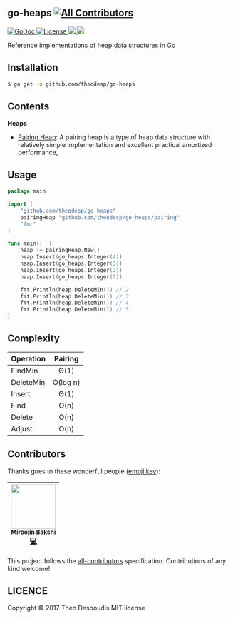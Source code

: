 go-heaps
[![All Contributors](https://img.shields.io/badge/all_contributors-1-orange.svg?style=flat-square)](#contributors)
---
<a href="https://godoc.org/github.com/theodesp/go-heaps">
<img src="https://godoc.org/github.com/theodesp/go-heaps?status.svg" alt="GoDoc">
</a>

<a href="https://opensource.org/licenses/MIT" rel="nofollow">
<img src="https://img.shields.io/github/license/mashape/apistatus.svg" alt="License"/>
</a>

<a href="https://travis-ci.org/theodesp/go-heaps" rel="nofollow">
<img src="https://travis-ci.org/theodesp/go-heaps.svg?branch=master" />
</a>

<a href="https://codecov.io/gh/theodesp/go-heaps">
  <img src="https://codecov.io/gh/theodesp/go-heaps/branch/master/graph/badge.svg" />
</a>

Reference implementations of heap data structures in Go

## Installation
```bash
$ go get -u github.com/theodesp/go-heaps
```

## Contents

**Heaps**

* [Pairing Heap](https://en.wikipedia.org/wiki/Pairing_heap): A pairing heap is a type of heap data structure with relatively simple implementation and excellent practical amortized performance,


## Usage

```go
package main

import (
	"github.com/theodesp/go-heaps"
	pairingHeap "github.com/theodesp/go-heaps/pairing"
	"fmt"
)

func main()  {
	heap := pairingHeap.New()
	heap.Insert(go_heaps.Integer(4))
	heap.Insert(go_heaps.Integer(3))
	heap.Insert(go_heaps.Integer(2))
	heap.Insert(go_heaps.Integer(5))

	fmt.Println(heap.DeleteMin()) // 2
	fmt.Println(heap.DeleteMin()) // 3
	fmt.Println(heap.DeleteMin()) // 4
	fmt.Println(heap.DeleteMin()) // 5
}

```

## Complexity
| Operation     | Pairing       |
| ------------- |:-------------:|
| FindMin       | Θ(1)          |
| DeleteMin     | O(log n)      |
| Insert        | Θ(1)          |
| Find          | O(n)          |
| Delete        | O(n)          |
| Adjust        | O(n)          |


## Contributors

Thanks goes to these wonderful people ([emoji key](https://github.com/kentcdodds/all-contributors#emoji-key)):

<!-- ALL-CONTRIBUTORS-LIST:START - Do not remove or modify this section -->
<!-- prettier-ignore -->
| [<img src="https://avatars1.githubusercontent.com/u/1137632?v=4" width="100px;"/><br /><sub><b>Miroojin Bakshi</b></sub>](http://mb-14.github.io)<br />[💻](https://github.com/theodesp/go-heaps/commits?author=mb-14 "Code") |
| :---: |
<!-- ALL-CONTRIBUTORS-LIST:END -->

This project follows the [all-contributors](https://github.com/kentcdodds/all-contributors) specification. Contributions of any kind welcome!


## LICENCE
Copyright © 2017 Theo Despoudis MIT license